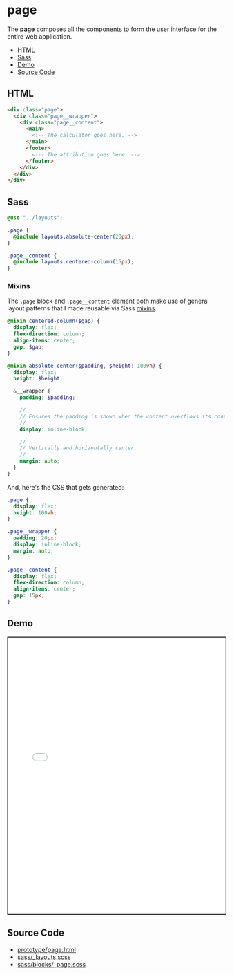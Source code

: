 # page

The **page** composes all the components to form the user interface for the entire web application.

- [HTML](#html)
- [Sass](#sass)
- [Demo](#demo)
- [Source Code](#source-code)

## HTML

```html
<div class="page">
  <div class="page__wrapper">
    <div class="page__content">
      <main>
        <!-- The calculator goes here. -->
      </main>
      <footer>
        <!-- The attribution goes here. -->
      </footer>
    </div>
  </div>
</div>
```

## Sass

```scss
@use "../layouts";

.page {
  @include layouts.absolute-center(20px);
}

.page__content {
  @include layouts.centered-column(15px);
}
```

### Mixins

The `.page` block and `.page__content` element both make use of general layout patterns that I made reusable via Sass [mixins](https://sass-lang.com/documentation/at-rules/mixin/).

```scss
@mixin centered-column($gap) {
  display: flex;
  flex-direction: column;
  align-items: center;
  gap: $gap;
}

@mixin absolute-center($padding, $height: 100vh) {
  display: flex;
  height: $height;

  &__wrapper {
    padding: $padding;

    //
    // Ensures the padding is shown when the content overflows its container.
    //
    display: inline-block;

    //
    // Vertically and horizontally center.
    //
    margin: auto;
  }
}
```

And, here's the CSS that gets generated:

```css
.page {
  display: flex;
  height: 100vh;
}

.page__wrapper {
  padding: 20px;
  display: inline-block;
  margin: auto;
}

.page__content {
  display: flex;
  flex-direction: column;
  align-items: center;
  gap: 15px;
}
```

## Demo

<iframe src="./demo/page.html" style="width: 100%; height: 640px; border: 2px solid #333;"></iframe>

## Source Code

- [prototype/page.html](https://github.com/dwayne/elm-calculator/blob/1.0.0/prototype/page.html)
- [sass/_layouts.scss](https://github.com/dwayne/elm-calculator/blob/1.0.0/sass/_layouts.scss)
- [sass/blocks/_page.scss](https://github.com/dwayne/elm-calculator/blob/1.0.0/sass/blocks/_page.scss)

